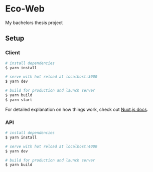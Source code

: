 # Eco-Web

My bachelors thesis project

## Setup

### Client

```bash
# install dependencies
$ yarn install

# serve with hot reload at localhost:3000
$ yarn dev

# build for production and launch server
$ yarn build
$ yarn start
```

For detailed explanation on how things work, check out [Nuxt.js docs](https://nuxtjs.org).

### API

```bash
# install dependencies
$ yarn install

# serve with hot reload at localhost:4000
$ yarn dev

# build for production and launch server
$ yarn build
```